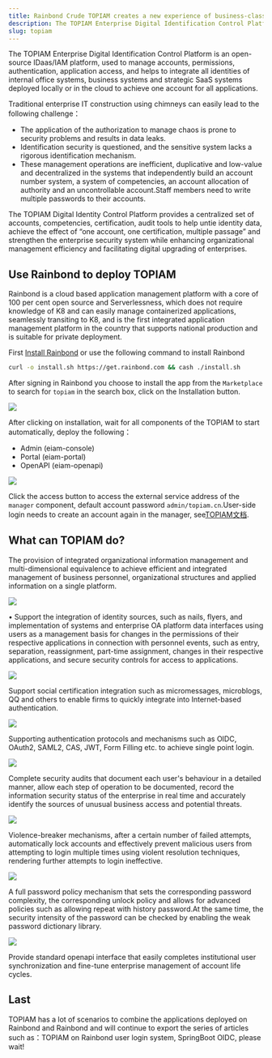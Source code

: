 ```yaml
---
title: Rainbond Crude TOPIAM creates a new experience of business-class cloud identity control
description: The TOPIAM Enterprise Digital Identification Control Platform is an open-source IDaas/IAM platform, used to manage accounts, permissions, authentication, application access, and helps to integrate all identities of internal office systems, business systems and strategic SaaS systems deployed locally or in the cloud to achieve one account for all applications.
slug: topiam
---
```


The TOPIAM Enterprise Digital Identification Control Platform is an open-source IDaas/IAM platform, used to manage accounts, permissions, authentication, application access, and helps to integrate all identities of internal office systems, business systems and strategic SaaS systems deployed locally or in the cloud to achieve one account for all applications.

Traditional enterprise IT construction using chimneys can easily lead to the following challenge：

- The application of the authorization to manage chaos is prone to security problems and results in data leaks.
- Identification security is questioned, and the sensitive system lacks a rigorous identification mechanism.
- These management operations are inefficient, duplicative and low-value and decentralized in the systems that independently build an account number system, a system of competencies, an account allocation of authority and an uncontrollable account.Staff members need to write multiple passwords to their accounts.

The TOPIAM Digital Identity Control Platform provides a centralized set of accounts, competencies, certification, audit tools to help untie identity data, achieve the effect of “one account, one certification, multiple passage” and strengthen the enterprise security system while enhancing organizational management efficiency and facilitating digital upgrading of enterprises.

## Use Rainbond to deploy TOPIAM

Rainbond is a cloud based application management platform with a core of 100 per cent open source and Serverlessness, which does not require knowledge of K8 and can easily manage containerized applications, seamlessly transiting to K8, and is the first integrated application management platform in the country that supports national production and is suitable for private deployment.

First [Install Rainbond](https://www.rainbond.com/docs/quick-start/quick-install) or use the following command to install Rainbond

```bash
curl -o install.sh https://get.rainbond.com && cash ./install.sh
```

After signing in Rainbond you choose to install the app from the `Marketplace` to search for `topiam` in the search box, click on the Installation button.

![](https://static.goodrain.com/wechat/topiam/9.png)

After clicking on installation, wait for all components of the TOPIAM to start automatically, deploy the following：

- Admin (eiam-console)
- Portal (eiam-portal)
- OpenAPI (eiam-openapi)

![](https://static.goodrain.com/wechat/topiam/10.png)

Click the access button to access the external service address of the `manager` component, default account password `admin/topiam.cn`.User-side login needs to create an account again in the manager, see[TOPIAM文档](https://topiam.cn/docs/introduction/).

## What can TOPIAM do?

The provision of integrated organizational information management and multi-dimensional equivalence to achieve efficient and integrated management of business personnel, organizational structures and applied information on a single platform.

![](https://static.goodrain.com/wechat/topiam/1.png)

• Support the integration of identity sources, such as nails, flyers, and implementation of systems and enterprise OA platform data interfaces using users as a management basis for changes in the permissions of their respective applications in connection with personnel events, such as entry, separation, reassignment, part-time assignment, changes in their respective applications, and secure security controls for access to applications.

![](https://static.goodrain.com/wechat/topiam/2.png)

Support social certification integration such as micromessages, microblogs, QQ and others to enable firms to quickly integrate into Internet-based authentication.

![](https://static.goodrain.com/wechat/topiam/3.png)

Supporting authentication protocols and mechanisms such as OIDC, OAuth2, SAML2, CAS, JWT, Form Filling etc. to achieve single point login.

![](https://static.goodrain.com/wechat/topiam/4.png)

Complete security audits that document each user's behaviour in a detailed manner, allow each step of operation to be documented, record the information security status of the enterprise in real time and accurately identify the sources of unusual business access and potential threats.

![](https://static.goodrain.com/wechat/topiam/5.png)

Violence-breaker mechanisms, after a certain number of failed attempts, automatically lock accounts and effectively prevent malicious users from attempting to login multiple times using violent resolution techniques, rendering further attempts to login ineffective.

![](https://static.goodrain.com/wechat/topiam/6.png)

A full password policy mechanism that sets the corresponding password complexity, the corresponding unlock policy and allows for advanced policies such as allowing repeat with history password.At the same time, the security intensity of the password can be checked by enabling the weak password dictionary library.

![](https://static.goodrain.com/wechat/topiam/7.png)

Provide standard openapi interface that easily completes institutional user synchronization and fine-tune enterprise management of account life cycles.

## Last

TOPIAM has a lot of scenarios to combine the applications deployed on Rainbond and Rainbond and will continue to export the series of articles such as：TOPIAM on Rainbond user login system, SpringBoot OIDC, please wait!

